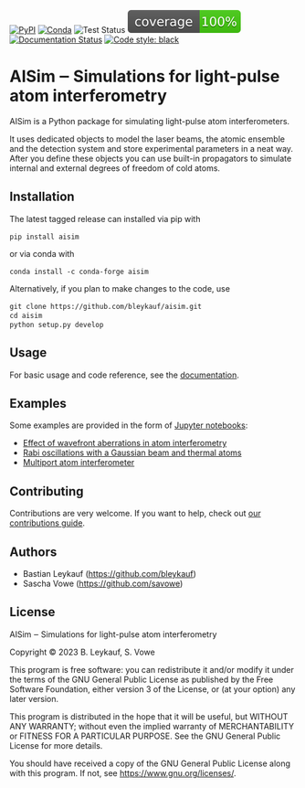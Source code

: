 [![PyPI](https://img.shields.io/pypi/v/aisim?color=blue)](https://pypi.org/project/aisim/)
[![Conda](https://img.shields.io/conda/v/conda-forge/aisim?color=blue&label=conda-forge)](https://anaconda.org/conda-forge/aisim)
![Test Status](https://github.com/bleykauf/aisim/actions/workflows/pytest.yml/badge.svg)
![Test Coverage](./docs/coverage.svg)
[![Documentation Status](https://readthedocs.org/projects/aisim/badge/?version=latest)](https://aisim.readthedocs.io/en/latest/?badge=latest)
[![Code style: black](https://img.shields.io/badge/code%20style-black-000000.svg)](https://github.com/psf/black)

AISim ‒ Simulations for light-pulse atom interferometry
=======================================================

AISim is a Python package for simulating light-pulse atom
interferometers.

It uses dedicated objects to model the laser beams, the atomic ensemble
and the detection system and store experimental parameters in a neat
way. After you define these objects you can use built-in propagators to
simulate internal and external degrees of freedom of cold atoms.

Installation
------------

The latest tagged release can installed via pip with

    pip install aisim

or via conda with

    conda install -c conda-forge aisim 

Alternatively, if you plan to make changes to the code, use

    git clone https://github.com/bleykauf/aisim.git
    cd aisim
    python setup.py develop

Usage
-----

For basic usage and code reference, see the
[documentation](https://aisim.readthedocs.io).

Examples
--------

Some examples are provided in the form of [Jupyter
notebooks](https://jupyter.org/):

-   [Effect of wavefront aberrations in atom
    interferometry](https://github.com/bleykauf/aisim/blob/master/docs/examples/wavefront-aberrations.ipynb)
-   [Rabi oscillations with a Gaussian beam and thermal
    atoms](https://github.com/bleykauf/aisim/blob/master/docs/examples/rabi-oscillations.ipynb)
-   [Multiport atom interferometer](https://github.com/bleykauf/aisim/blob/master/docs/examples/multiport-ai.ipynb)

Contributing
------------

Contributions are very welcome. If you want to help, check out [our contributions guide](https://github.com/bleykauf/aisim/blob/master/docs/CONTRIBUTING.rst).

Authors
-------

-   Bastian Leykauf (<https://github.com/bleykauf>)
-   Sascha Vowe (<https://github.com/savowe>)

License
-------

AISim ‒ Simulations for light-pulse atom interferometry

Copyright © 2023 B. Leykauf, S. Vowe

This program is free software: you can redistribute it and/or modify it under the terms of the GNU General Public License as published by the Free Software Foundation, either version 3 of the License, or (at your option) any later version.

This program is distributed in the hope that it will be useful, but WITHOUT ANY WARRANTY; without even the implied warranty of MERCHANTABILITY or FITNESS FOR A PARTICULAR PURPOSE. See the GNU General Public License for more details.

You should have received a copy of the GNU General Public License along with this program. If not, see <https://www.gnu.org/licenses/>.
